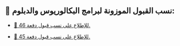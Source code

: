 ## 📌 نسب القبول الموزونة لبرامج البكالوريوس والدبلوم:
- [🔗 للإطلاع على نسب قبول دفعة 46.](https://www.google.com/url?sa=t&rct=j&q=&esrc=s&source=web&cd=&cad=rja&uact=8&ved=2ahUKEwjjlOi1wJKOAxW2VaQEHUbtMlsQFnoECBcQAQ&url=https%3A%2F%2Fdrive.uqu.edu.sa%2F_%2Fdadregis%2Ffiles%2F46%2F1%2FQ%2FF%2FF7F.pdf&usg=AOvVaw0MgNYpBscRQ3GmL9v_Drs_&opi=89978449)

- [🔗 للإطلاع على نسب قبول دفعة 45.](https://drive.uqu.edu.sa/_/dadregis/files/45/1/Q/NQ451.pdf)
